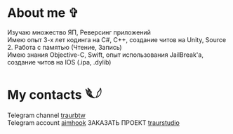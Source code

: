 
# About me ✞  
Изучаю множество ЯП, Реверсинг приложений  
Имею опыт 3-х лет кодинга на C#, C++, создание читов на Unity, Source 2. Работа с памятью (Чтение, Запись)  
Имею знания Objective-C, Swift, опыт использования JailBreak'а, создание читов на IOS (.ipa, .dylib)



# My contacts 𓆰𓆪
Telegram channel
[traurbtw](https://t.me/traurbtw)  
Telegram account
[aimhook](https://t.me/aimhook)
ЗАКАЗАТЬ ПРОЕКТ
[traurstudio](https://t.me/traurstudio)
